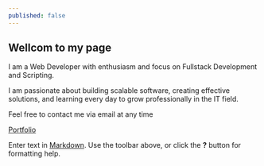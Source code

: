 ```yaml
---
published: false
---
```

## Wellcom to my page

I am a Web Developer with enthusiasm and focus on Fullstack  Development and Scripting.

I am passionate about building scalable software, creating effective solutions, and learning every day to grow professionally in the IT field.

Feel free to contact me via email at any time

<a href="{{ site.baseurl }}/about">Portfolio</a>

Enter text in [Markdown](http://daringfireball.net/projects/markdown/). Use the toolbar above, or click the **?** button for formatting help.
